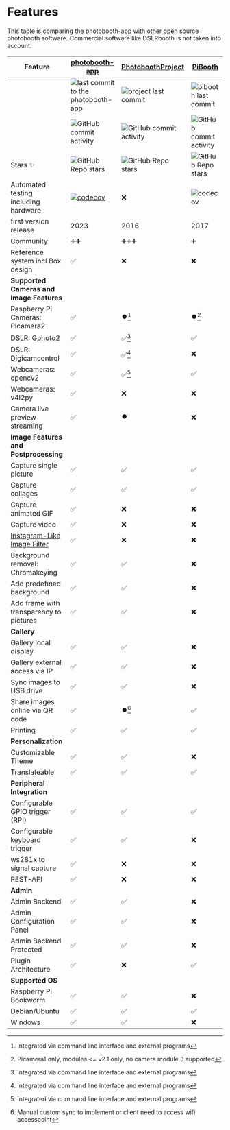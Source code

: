 # Features

This table is comparing the photobooth-app with other open source photobooth software.
Commercial software like DSLRbooth is not taken into account.

| Feature | [photobooth-app](https://github.com/photobooth-app/photobooth-app/) | [PhotoboothProject](https://github.com/PhotoboothProject/photobooth) | [PiBooth](https://github.com/pibooth/pibooth) |
|---|---|---|---|
|  | ![last commit to the photobooth-app](https://img.shields.io/github/last-commit/photobooth-app/photobooth-app/main) | ![project last commit](https://img.shields.io/github/last-commit/PhotoboothProject/photobooth/dev) | ![pibooth last commit](https://img.shields.io/github/last-commit/pibooth/pibooth/master) |
|  | ![GitHub commit activity](https://img.shields.io/github/commit-activity/m/photobooth-app/photobooth-app) | ![GitHub commit activity](https://img.shields.io/github/commit-activity/m/PhotoboothProject/photobooth) | ![GitHub commit activity](https://img.shields.io/github/commit-activity/m/pibooth/pibooth) |
| Stars ✨ | ![GitHub Repo stars](https://img.shields.io/github/stars/photobooth-app/photobooth-app?style=social) | ![GitHub Repo stars](https://img.shields.io/github/stars/PhotoboothProject/photobooth?style=social) |![GitHub Repo stars](https://img.shields.io/github/stars/pibooth/pibooth?style=social) |
| Automated testing including hardware |  [![codecov](https://codecov.io/gh/photobooth-app/photobooth-app/branch/main/graph/badge.svg?token=SBB5DGX17V)](https://codecov.io/gh/photobooth-app/photobooth-app) | ❌ | ![codecov](https://codecov.io/gh/pibooth/pibooth/branch/master/graph/badge.svg) |
| first version release | 2023 | 2016 | 2017 |
| Community | ➕➕ | ➕➕➕ | ➕ |
| Reference system incl Box design | ✅ | ❌ | ❌ |
| **Supported Cameras and Image Features** |
| Raspberry Pi Cameras: Picamera2 | ✅ | ⏺️[^2] | ⏺️[^1] |
| DSLR: Gphoto2 | ✅ | ✅[^2] | ✅ |
| DSLR: Digicamcontrol | ✅ | ✅[^2] | ❌ |
| Webcameras: opencv2 | ✅ | ✅[^2] | ✅ |
| Webcameras: v4l2py | ✅ | ❌ | ❌ |
| Camera live preview streaming | ✅ | ⏺️ | ❌ |
| **Image Features and Postprocessing** |
| Capture single picture | ✅ | ✅ | ✅ |
| Capture collages | ✅ | ✅ | ✅ |
| Capture animated GIF | ✅ | ❌ | ❌ |
| Capture video | ✅ | ❌ | ❌ |
| [Instagram-Like Image Filter](https://github.com/photobooth-app/pilgram2) | ✅ | ❌ | ❌ |
| Background removal: Chromakeying | ✅ | ✅ | ❌ |
| Add predefined background | ✅ | ✅ | ❌ |
| Add frame with transparency to pictures | ✅ | ✅ | ❌ |
| **Gallery** |
| Gallery local display | ✅ | ✅ | ❌ |
| Gallery external access via IP | ✅ | ✅ | ❌ |
| Sync images to USB drive | ✅ | ✅ | ❌ |
| Share images online via QR code | ✅ | ⏺️[^4] | ✅ |
| Printing | ✅ | ✅ | ✅ |
| **Personalization** |
| Customizable Theme | ✅ | ✅ | ❌ |
| Translateable | ✅ | ✅ | ✅ |
| **Peripheral Integration** |
| Configurable GPIO trigger (RPI) | ✅ | ✅ | ✅ |
| Configurable keyboard trigger | ✅ | ✅ | ❌ |
| ws281x to signal capture | ✅ | ❌ | ❌ |
| REST-API | ✅ | ❌ | ❌ |
| **Admin** |
| Admin Backend | ✅ | ✅ | ❌ |
| Admin Configuration Panel | ✅ | ✅ | ❌ |
| Admin Backend Protected | ✅ | ✅ | ❌ |
| Plugin Architecture | ✅ | ❌ | ✅ |
| **Supported OS** |
| Raspberry Pi Bookworm | ✅ | ✅ | ❌ |
| Debian/Ubuntu | ✅ | ✅ | ✅ |
| Windows | ✅ | ✅ | ❌ |

[^1]: Picamera1 only, modules <= v2.1 only, no camera module 3 supported
[^2]: Integrated via command line interface and external programs
[^4]: Manual custom sync to implement or client need to access wifi accesspoint
